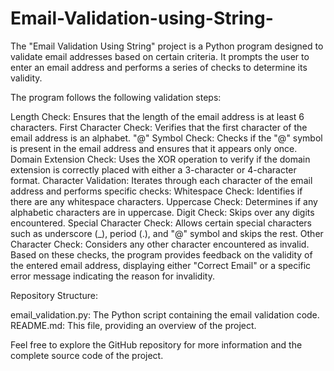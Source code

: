 # Email-Validation-using-String-

The "Email Validation Using String" project is a Python program designed to validate email addresses based on certain criteria. It prompts the user to enter an email address and performs a series of checks to determine its validity.

The program follows the following validation steps:

Length Check: Ensures that the length of the email address is at least 6 characters.
First Character Check: Verifies that the first character of the email address is an alphabet.
"@" Symbol Check: Checks if the "@" symbol is present in the email address and ensures that it appears only once.
Domain Extension Check: Uses the XOR operation to verify if the domain extension is correctly placed with either a 3-character or 4-character format.
Character Validation: Iterates through each character of the email address and performs specific checks:
Whitespace Check: Identifies if there are any whitespace characters.
Uppercase Check: Determines if any alphabetic characters are in uppercase.
Digit Check: Skips over any digits encountered.
Special Character Check: Allows certain special characters such as underscore (_), period (.), and "@" symbol and skips the rest.
Other Character Check: Considers any other character encountered as invalid.
Based on these checks, the program provides feedback on the validity of the entered email address, displaying either "Correct Email" or a specific error message indicating the reason for invalidity.

Repository Structure:

email_validation.py: The Python script containing the email validation code.
README.md: This file, providing an overview of the project.

Feel free to explore the GitHub repository for more information and the complete source code of the project.
